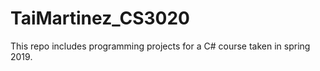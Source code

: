 # TaiMartinez_CS3020

This repo includes programming projects for a C# course taken in spring 2019. 
